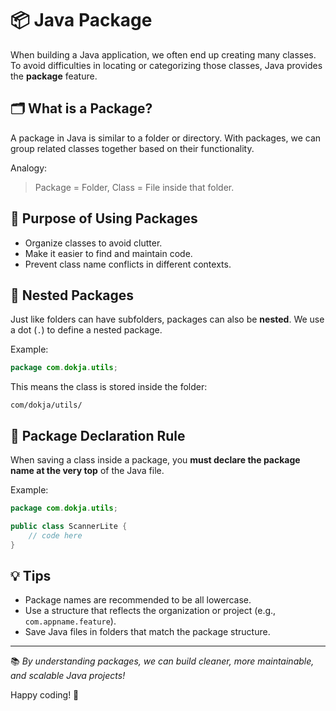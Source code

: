 # 📦 Java Package

When building a Java application, we often end up creating many classes. To avoid difficulties in locating or categorizing those classes, Java provides the **package** feature.

## 🗂️ What is a Package?
A package in Java is similar to a folder or directory. With packages, we can group related classes together based on their functionality.

Analogy:
> Package = Folder,
> Class = File inside that folder.

## 🎯 Purpose of Using Packages
- Organize classes to avoid clutter.
- Make it easier to find and maintain code.
- Prevent class name conflicts in different contexts.

## 🧩 Nested Packages
Just like folders can have subfolders, packages can also be **nested**. We use a dot (`.`) to define a nested package.

Example:
```java
package com.dokja.utils;
```
This means the class is stored inside the folder:
```
com/dokja/utils/
```

## 📌 Package Declaration Rule
When saving a class inside a package, you **must declare the package name at the very top** of the Java file.

Example:
```java
package com.dokja.utils;

public class ScannerLite {
    // code here
}
```

## 💡 Tips
- Package names are recommended to be all lowercase.
- Use a structure that reflects the organization or project (e.g., `com.appname.feature`).
- Save Java files in folders that match the package structure.

---

📚 *By understanding packages, we can build cleaner, more maintainable, and scalable Java projects!*

Happy coding! 🚀